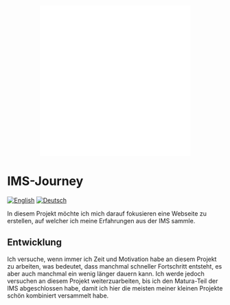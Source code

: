 <p align="center">
    <img width="350" src="assets/favicon.png">
</p>

# IMS-Journey
[![English](https://img.shields.io/badge/Language-English-blue.svg)](https://github.com/Shane-sama/IMS-Journey/blob/main/README.md)
[![Deutsch](https://img.shields.io/badge/Language-Deutsch-red.svg)](https://github.com/Shane-sama/IMS-Journey/blob/main/README.de-CH.MD)

In diesem Projekt möchte ich mich darauf fokusieren eine Webseite zu erstellen, auf welcher ich meine Erfahrungen aus der IMS sammle.

## Entwicklung
Ich versuche, wenn immer ich Zeit und Motivation habe an diesem Projekt zu arbeiten, was bedeutet, dass manchmal schneller Fortschritt entsteht, es aber auch manchmal ein wenig länger dauern kann. Ich werde jedoch versuchen an diesem Projekt weiterzuarbeiten, bis ich den Matura-Teil der IMS abgeschlossen habe, damit ich hier die meisten meiner kleinen Projekte schön kombiniert versammelt habe.